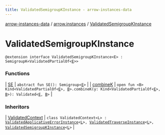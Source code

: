 ```yaml
---
title: ValidatedSemigroupKInstance - arrow-instances-data
---
```


[arrow-instances-data](../../index.html) / [arrow.instances](../index.html) / [ValidatedSemigroupKInstance](./index.html)

# ValidatedSemigroupKInstance

`@extension interface ValidatedSemigroupKInstance<E> : SemigroupK<ValidatedPartialOf<`[`E`](index.html#E)`>>`

### Functions

| [SE](-s-e.html) | `abstract fun SE(): Semigroup<`[`E`](index.html#E)`>` |
| [combineK](combine-k.html) | `open fun <B> Kind<ValidatedPartialOf<`[`E`](index.html#E)`>, `[`B`](combine-k.html#B)`>.combineK(y: Kind<ValidatedPartialOf<`[`E`](index.html#E)`>, `[`B`](combine-k.html#B)`>): Validated<`[`E`](index.html#E)`, `[`B`](combine-k.html#B)`>` |

### Inheritors

| [ValidatedContext](../-validated-context/index.html) | `class ValidatedContext<L> : `[`ValidatedApplicativeErrorInstance`](../-validated-applicative-error-instance/index.html)`<`[`L`](../-validated-context/index.html#L)`>, `[`ValidatedTraverseInstance`](../-validated-traverse-instance/index.html)`<`[`L`](../-validated-context/index.html#L)`>, `[`ValidatedSemigroupKInstance`](./index.html)`<`[`L`](../-validated-context/index.html#L)`>` |

